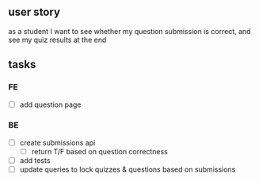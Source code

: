 ## user story

as a student I want to see whether my question submission is correct, and see my quiz results at the end

## tasks

### FE

- [ ] add question page

### BE

- [ ] create submissions api
  - [ ] return T/F based on question correctness
- [ ] add tests
- [ ] update queries to lock quizzes & questions based on submissions
